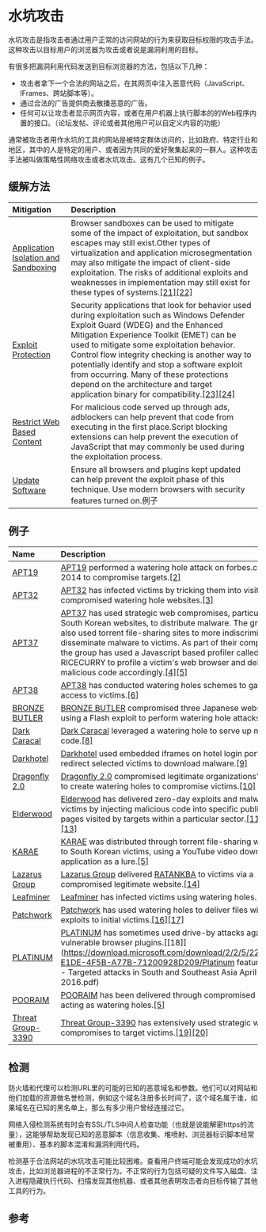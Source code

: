 # 水坑攻击

水坑攻击是指攻击者通过用户正常的访问网站的行为来获取目标权限的攻击手法。这种攻击以目标用户的浏览器为攻击或者说是漏洞利用的目标。

有很多把漏洞利用代码发送到目标浏览器的方法，包括以下几种：

* 攻击者拿下一个合法的网站之后，在其网页中注入恶意代码（JavaScript、IFrames、跨站脚本等）。
* 通过合法的广告提供商去散播恶意的广告。
* 任何可以让攻击者显示网页内容，或者在用户机器上执行脚本的的Web程序内置的接口。（论坛发帖、评论或者其他用户可以自定义内容的功能）

通常被攻击者用作水坑的工具的网站是被特定群体访问的，比如政府、特定行业和地区，其中的人是特定的用户、或者因为共同的爱好聚集起来的一群人。这种攻击手法被叫做策略性网络攻击或者水坑攻击。这有几个已知的例子。

## 缓解方法

| Mitigation | Description |
| :--- | :--- |
| [Application Isolation and Sandboxing](https://attack.mitre.org/mitigations/M1048) | Browser sandboxes can be used to mitigate some of the impact of exploitation, but sandbox escapes may still exist.Other types of virtualization and application microsegmentation may also mitigate the impact of client-side exploitation. The risks of additional exploits and weaknesses in implementation may still exist for these types of systems.[\[21\]](https://blogs.windows.com/msedgedev/2017/03/23/strengthening-microsoft-edge-sandbox/)[\[22\]](https://arstechnica.com/information-technology/2017/03/hack-that-escapes-vm-by-exploiting-edge-browser-fetches-105000-at-pwn2own/) |
| [Exploit Protection](https://attack.mitre.org/mitigations/M1050) | Security applications that look for behavior used during exploitation such as Windows Defender Exploit Guard \(WDEG\) and the Enhanced Mitigation Experience Toolkit \(EMET\) can be used to mitigate some exploitation behavior. Control flow integrity checking is another way to potentially identify and stop a software exploit from occurring. Many of these protections depend on the architecture and target application binary for compatibility.[\[23\]](https://blogs.technet.microsoft.com/srd/2017/08/09/moving-beyond-emet-ii-windows-defender-exploit-guard/)[\[24\]](https://en.wikipedia.org/wiki/Control-flow_integrity) |
| [Restrict Web Based Content](https://attack.mitre.org/mitigations/M1021) | For malicious code served up through ads, adblockers can help prevent that code from executing in the first place.Script blocking extensions can help prevent the execution of JavaScript that may commonly be used during the exploitation process. |
| [Update Software](https://attack.mitre.org/mitigations/M1051) | Ensure all browsers and plugins kept updated can help prevent the exploit phase of this technique. Use modern browsers with security features turned on.例子 |

## 例子

| Name | Description |
| :--- | :--- |
| [APT19](https://attack.mitre.org/groups/G0073) | [APT19](https://attack.mitre.org/groups/G0073) performed a watering hole attack on forbes.com in 2014 to compromise targets.[\[2\]](https://researchcenter.paloaltonetworks.com/2016/01/new-attacks-linked-to-c0d0s0-group/) |
| [APT32](https://attack.mitre.org/groups/G0050) | [APT32](https://attack.mitre.org/groups/G0050) has infected victims by tricking them into visiting compromised watering hole websites.[\[3\]](https://www.welivesecurity.com/2018/03/13/oceanlotus-ships-new-backdoor/) |
| [APT37](https://attack.mitre.org/groups/G0067) | [APT37](https://attack.mitre.org/groups/G0067) has used strategic web compromises, particularly of South Korean websites, to distribute malware. The group has also used torrent file-sharing sites to more indiscriminately disseminate malware to victims. As part of their compromises, the group has used a Javascript based profiler called RICECURRY to profile a victim's web browser and deliver malicious code accordingly.[\[4\]](https://securelist.com/operation-daybreak/75100/)[\[5\]](https://www2.fireeye.com/rs/848-DID-242/images/rpt_APT37.pdf) |
| [APT38](https://attack.mitre.org/groups/G0082) | [APT38](https://attack.mitre.org/groups/G0082) has conducted watering holes schemes to gain initial access to victims.[\[6\]](https://content.fireeye.com/apt/rpt-apt38) |
| [BRONZE BUTLER](https://attack.mitre.org/groups/G0060) | [BRONZE BUTLER](https://attack.mitre.org/groups/G0060) compromised three Japanese websites using a Flash exploit to perform watering hole attacks.[\[7\]](https://www.symantec.com/connect/blogs/tick-cyberespionage-group-zeros-japan) |
| [Dark Caracal](https://attack.mitre.org/groups/G0070) | [Dark Caracal](https://attack.mitre.org/groups/G0070) leveraged a watering hole to serve up malicious code.[\[8\]](https://info.lookout.com/rs/051-ESQ-475/images/Lookout_Dark-Caracal_srr_20180118_us_v.1.0.pdf) |
| [Darkhotel](https://attack.mitre.org/groups/G0012) | [Darkhotel](https://attack.mitre.org/groups/G0012) used embedded iframes on hotel login portals to redirect selected victims to download malware.[\[9\]](https://media.kasperskycontenthub.com/wp-content/uploads/sites/43/2018/03/08070903/darkhotel_kl_07.11.pdf) |
| [Dragonfly 2.0](https://attack.mitre.org/groups/G0074) | [Dragonfly 2.0](https://attack.mitre.org/groups/G0074) compromised legitimate organizations' websites to create watering holes to compromise victims.[\[10\]](https://www.us-cert.gov/ncas/alerts/TA18-074A) |
| [Elderwood](https://attack.mitre.org/groups/G0066) | [Elderwood](https://attack.mitre.org/groups/G0066) has delivered zero-day exploits and malware to victims by injecting malicious code into specific public Web pages visited by targets within a particular sector.[\[11\]](http://www.symantec.com/content/en/us/enterprise/media/security_response/whitepapers/the-elderwood-project.pdf)[\[12\]](https://www.csmonitor.com/USA/2012/0914/Stealing-US-business-secrets-Experts-ID-two-huge-cyber-gangs-in-China)[\[13\]](http://securityaffairs.co/wordpress/8528/hacking/elderwood-project-who-is-behind-op-aurora-and-ongoing-attacks.html) |
| [KARAE](https://attack.mitre.org/software/S0215) | [KARAE](https://attack.mitre.org/software/S0215) was distributed through torrent file-sharing websites to South Korean victims, using a YouTube video downloader application as a lure.[\[5\]](https://www2.fireeye.com/rs/848-DID-242/images/rpt_APT37.pdf) |
| [Lazarus Group](https://attack.mitre.org/groups/G0032) | [Lazarus Group](https://attack.mitre.org/groups/G0032) delivered [RATANKBA](https://attack.mitre.org/software/S0241) to victims via a compromised legitimate website.[\[14\]](https://blog.trendmicro.com/trendlabs-security-intelligence/ratankba-watering-holes-against-enterprises/) |
| [Leafminer](https://attack.mitre.org/groups/G0077) | [Leafminer](https://attack.mitre.org/groups/G0077) has infected victims using watering holes.[\[15\]](https://www.symantec.com/blogs/threat-intelligence/leafminer-espionage-middle-east) |
| [Patchwork](https://attack.mitre.org/groups/G0040) | [Patchwork](https://attack.mitre.org/groups/G0040) has used watering holes to deliver files with exploits to initial victims.[\[16\]](http://www.symantec.com/connect/blogs/patchwork-cyberespionage-group-expands-targets-governments-wide-range-industries)[\[17\]](https://www.volexity.com/blog/2018/06/07/patchwork-apt-group-targets-us-think-tanks/) |
| [PLATINUM](https://attack.mitre.org/groups/G0068) | [PLATINUM](https://attack.mitre.org/groups/G0068) has sometimes used drive-by attacks against vulnerable browser plugins.[\[18\]](https://download.microsoft.com/download/2/2/5/225BFE3E-E1DE-4F5B-A77B-71200928D209/Platinum feature article - Targeted attacks in South and Southeast Asia April 2016.pdf) |
| [POORAIM](https://attack.mitre.org/software/S0216) | [POORAIM](https://attack.mitre.org/software/S0216) has been delivered through compromised sites acting as watering holes.[\[5\]](https://www2.fireeye.com/rs/848-DID-242/images/rpt_APT37.pdf) |
| [Threat Group-3390](https://attack.mitre.org/groups/G0027) | [Threat Group-3390](https://attack.mitre.org/groups/G0027) has extensively used strategic web compromises to target victims.[\[19\]](https://www.secureworks.com/research/threat-group-3390-targets-organizations-for-cyberespionage)[\[20\]](https://securelist.com/luckymouse-hits-national-data-center/86083/) |

## 检测

防火墙和代理可以检测URL里的可能的已知的恶意域名和参数。他们可以对网站和他们加载的资源做名誉检测，例如这个域名注册多长时间了，这个域名属于谁，如果域名在已知的黑名单上，那么有多少用户曾经连接过它。

网络入侵检测系统有时会有SSL/TLS中间人检查功能（也就是说能解密https的流量），这能够帮助发现已知的恶意脚本（信息收集、堆喷射、浏览器标识脚本经常被重用）、基本的脚本混淆和漏洞利用代码。

检测基于合法网站的水坑攻击可能比较困难。查看用户终端可能会发现成功的水坑攻击，比如浏览器进程的不正常行为。不正常的行为包括可疑的文件写入磁盘、注入进程隐藏执行代码、扫描发现其他机器、或者其他表明攻击者向目标传输了其他工具的行为。

## 参考



